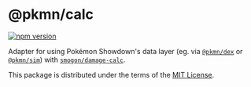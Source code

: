 # @pkmn/calc

[![npm version](https://img.shields.io/npm/v/@pkmn/calc.svg)](https://www.npmjs.com/package/@pkmn/calc)&nbsp;

Adapter for using Pokémon Showdown's data layer (eg. via [`@pkmn/dex`][0] or [`@pkmn/sim`][1]) with [`smogon/damage-calc`][2].

This package is distributed under the terms of the [MIT License][3].

  [0]: https://github.com/pkmn/ps/blob/master/dex
  [1]: https://github.com/pkmn/ps/blob/master/sim
  [2]: https://github.com/pkmn/smogon/damage-calc
  [3]: https://github.com/pkmn/ps/blob/master/calc/LICENSE
